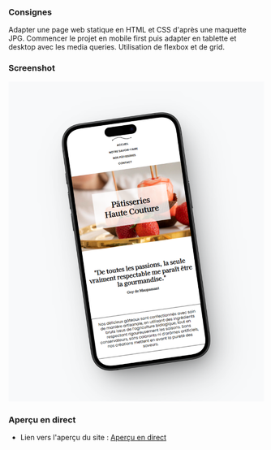 ### Consignes

Adapter une page web statique en HTML et CSS d'après une maquette JPG. Commencer le projet en mobile first puis adapter en tablette et desktop avec les media queries. Utilisation de flexbox et de grid.

### Screenshot

![](./screenshot.png)

### Aperçu en direct

- Lien vers l'aperçu du site : [Aperçu en direct](https://marioncts.github.io/patachou/)
